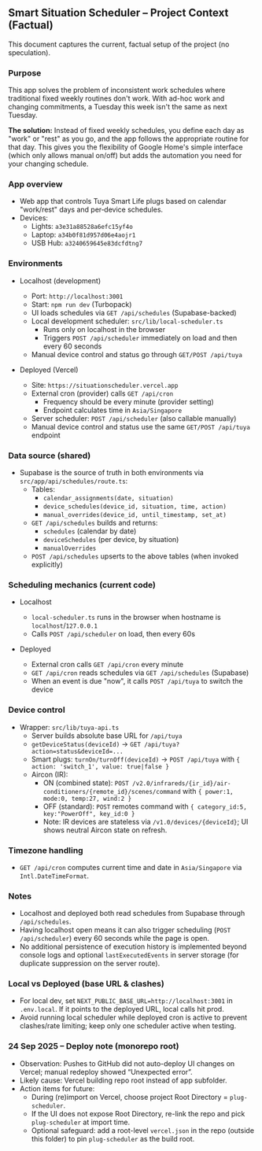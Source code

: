## Smart Situation Scheduler – Project Context (Factual)

This document captures the current, factual setup of the project (no speculation).

### Purpose
This app solves the problem of inconsistent work schedules where traditional fixed weekly routines don't work. With ad-hoc work and changing commitments, a Tuesday this week isn't the same as next Tuesday. 

**The solution:** Instead of fixed weekly schedules, you define each day as "work" or "rest" as you go, and the app follows the appropriate routine for that day. This gives you the flexibility of Google Home's simple interface (which only allows manual on/off) but adds the automation you need for your changing schedule.

### App overview
- Web app that controls Tuya Smart Life plugs based on calendar "work/rest" days and per‑device schedules.
- Devices:
  - Lights: `a3e31a88528a6efc15yf4o`
  - Laptop: `a34b0f81d957d06e4aojr1`
  - USB Hub: `a3240659645e83dcfdtng7`

### Environments
- Localhost (development)
  - Port: `http://localhost:3001`
  - Start: `npm run dev` (Turbopack)
  - UI loads schedules via `GET /api/schedules` (Supabase-backed)
  - Local development scheduler: `src/lib/local-scheduler.ts`
    - Runs only on localhost in the browser
    - Triggers `POST /api/scheduler` immediately on load and then every 60 seconds
  - Manual device control and status go through `GET/POST /api/tuya`

- Deployed (Vercel)
  - Site: `https://situationscheduler.vercel.app`
  - External cron (provider) calls `GET /api/cron`
    - Frequency should be every minute (provider setting)
    - Endpoint calculates time in `Asia/Singapore`
  - Server scheduler: `POST /api/scheduler` (also callable manually)
  - Manual device control and status use the same `GET/POST /api/tuya` endpoint

### Data source (shared)
- Supabase is the source of truth in both environments via `src/app/api/schedules/route.ts`:
  - Tables:
    - `calendar_assignments(date, situation)`
    - `device_schedules(device_id, situation, time, action)`
    - `manual_overrides(device_id, until_timestamp, set_at)`
  - `GET /api/schedules` builds and returns:
    - `schedules` (calendar by date)
    - `deviceSchedules` (per device, by situation)
    - `manualOverrides`
  - `POST /api/schedules` upserts to the above tables (when invoked explicitly)

### Scheduling mechanics (current code)
- Localhost
  - `local-scheduler.ts` runs in the browser when hostname is `localhost`/`127.0.0.1`
  - Calls `POST /api/scheduler` on load, then every 60s

- Deployed
  - External cron calls `GET /api/cron` every minute
  - `GET /api/cron` reads schedules via `GET /api/schedules` (Supabase)
  - When an event is due "now", it calls `POST /api/tuya` to switch the device

### Device control
- Wrapper: `src/lib/tuya-api.ts`
  - Server builds absolute base URL for `/api/tuya`
  - `getDeviceStatus(deviceId)` → `GET /api/tuya?action=status&deviceId=...`
  - Smart plugs: `turnOn/turnOff(deviceId)` → `POST /api/tuya` with `{ action: 'switch_1', value: true|false }`
  - Aircon (IR):
    - ON (combined state): `POST /v2.0/infrareds/{ir_id}/air-conditioners/{remote_id}/scenes/command` with `{ power:1, mode:0, temp:27, wind:2 }`
    - OFF (standard): `POST` remotes command with `{ category_id:5, key:"PowerOff", key_id:0 }`
    - Note: IR devices are stateless via `/v1.0/devices/{deviceId}`; UI shows neutral Aircon state on refresh.

### Timezone handling
- `GET /api/cron` computes current time and date in `Asia/Singapore` via `Intl.DateTimeFormat`.

### Notes
- Localhost and deployed both read schedules from Supabase through `/api/schedules`.
- Having localhost open means it can also trigger scheduling (`POST /api/scheduler`) every 60 seconds while the page is open.
- No additional persistence of execution history is implemented beyond console logs and optional `lastExecutedEvents` in server storage (for duplicate suppression on the server route).

### Local vs Deployed (base URL & clashes)
- For local dev, set `NEXT_PUBLIC_BASE_URL=http://localhost:3001` in `.env.local`. If it points to the deployed URL, local calls hit prod.
- Avoid running local scheduler while deployed cron is active to prevent clashes/rate limiting; keep only one scheduler active when testing.


### 24 Sep 2025 – Deploy note (monorepo root)
- Observation: Pushes to GitHub did not auto-deploy UI changes on Vercel; manual redeploy showed “Unexpected error”.
- Likely cause: Vercel building repo root instead of app subfolder.
- Action items for future:
  - During (re)import on Vercel, choose project Root Directory = `plug-scheduler`.
  - If the UI does not expose Root Directory, re-link the repo and pick `plug-scheduler` at import time.
  - Optional safeguard: add a root-level `vercel.json` in the repo (outside this folder) to pin `plug-scheduler` as the build root.
